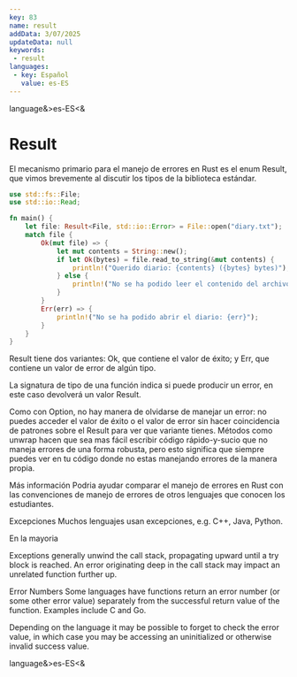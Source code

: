```yaml
---
key: 83
name: result
addData: 3/07/2025
updateData: null
keywords: 
 - result
languages:
 - key: Español
   value: es-ES
---
```

language&>es-ES<&
# Result
El mecanismo primario para el manejo de errores en Rust es el enum Result, que vimos brevemente al discutir los tipos de la biblioteca estándar.

```rust
use std::fs::File;
use std::io::Read;

fn main() {
    let file: Result<File, std::io::Error> = File::open("diary.txt");
    match file {
        Ok(mut file) => {
            let mut contents = String::new();
            if let Ok(bytes) = file.read_to_string(&mut contents) {
                println!("Querido diario: {contents} ({bytes} bytes)");
            } else {
                println!("No se ha podido leer el contenido del archivo");
            }
        }
        Err(err) => {
            println!("No se ha podido abrir el diario: {err}");
        }
    }
}
```

Result tiene dos variantes: Ok, que contiene el valor de éxito; y Err, que contiene un valor de error de algún tipo.

La signatura de tipo de una función indica si puede producir un error, en este caso devolverá un valor Result.

Como con Option, no hay manera de olvidarse de manejar un error: no puedes acceder el valor de éxito o el valor de error sin hacer coincidencia de patrones sobre el Result para ver que variante tienes. Métodos como unwrap hacen que sea mas fácil escribir código rápido-y-sucio que no maneja errores de una forma robusta, pero esto significa que siempre puedes ver en tu código donde no estas manejando errores de la manera propia.

Más información
Podria ayudar comparar el manejo de errores en Rust con las convenciones de manejo de errores de otros lenguajes que conocen los estudiantes.

Excepciones
Muchos lenguajes usan excepciones, e.g. C++, Java, Python.

En la mayoria

Exceptions generally unwind the call stack, propagating upward until a try block is reached. An error originating deep in the call stack may impact an unrelated function further up.

Error Numbers
Some languages have functions return an error number (or some other error value) separately from the successful return value of the function. Examples include C and Go.

Depending on the language it may be possible to forget to check the error value, in which case you may be accessing an uninitialized or otherwise invalid success value.


language&>es-ES<&